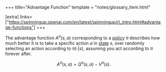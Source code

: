 +++
title="Advantage Function"
template = "notes/glossary_item.html"

[extra]
links=["https://spinningup.openai.com/en/latest/spinningup/rl_intro.html#advantage-functions"]
+++

The advantage function $A^{\pi}(s,a)$ corresponding to a <a href="#policy">policy</a>  $\pi$ describes how much better it is to take a specific action $a$ in <a href="#state">state</a> $s$, over randomly selecting an action according to $\pi(\cdot|s)$, assuming you act according to $\pi$ forever after. 

$$
A^{\pi}(s,a) = Q^{\pi}(s,a) - V^{\pi}(s).
$$